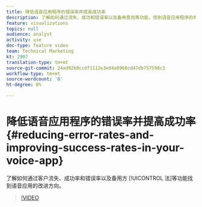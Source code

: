 ```yaml
---
title: 降低语音应用程序的错误率并提高成功率
description: 了解如何通过流失、成功和错误率以及备用意向等功能，找到语音应用程序的改进方向。
feature: visualizations
topics: null
audience: analyst
activity: use
doc-type: feature video
team: Technical Marketing
kt: 2907
translation-type: tm+mt
source-git-commit: 24ad92b0ccdf1112e3ed4a0968cd47db757598c3
workflow-type: tm+mt
source-wordcount: '0'
ht-degree: 0%

---
```



# 降低语音应用程序的错误率并提高成功率 {#reducing-error-rates-and-improving-success-rates-in-your-voice-app}

了解如何通过客户流失、成功率和错误率以及备用方 [!UICONTROL 法]等功能找到语音应用的改进方向。

>[!VIDEO](https://video.tv.adobe.com/v/27222/?quality=9)
